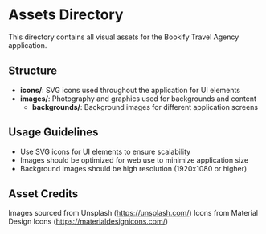 # Assets Directory

This directory contains all visual assets for the Bookify Travel Agency application.

## Structure

- **icons/**: SVG icons used throughout the application for UI elements
- **images/**: Photography and graphics used for backgrounds and content
  - **backgrounds/**: Background images for different application screens

## Usage Guidelines

- Use SVG icons for UI elements to ensure scalability
- Images should be optimized for web use to minimize application size
- Background images should be high resolution (1920x1080 or higher)

## Asset Credits

Images sourced from Unsplash (https://unsplash.com/)
Icons from Material Design Icons (https://materialdesignicons.com/)
